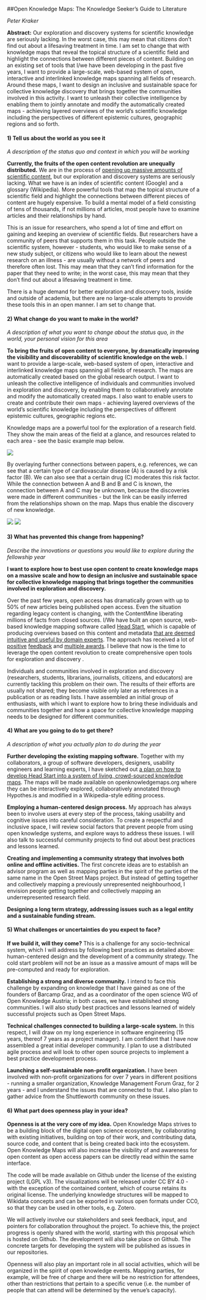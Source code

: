 ##Open Knowledge Maps: The Knowledge Seeker’s Guide to Literature

*Peter Kraker*

**Abstract:** Our exploration and discovery systems for scientific knowledge are seriously lacking. In the worst case, this may mean that citizens don’t find out about a lifesaving treatment in time. I am set to change that with knowledge maps that reveal the topical structure of a scientific field and highlight the connections between different pieces of content. Building on an existing set of tools that I/we have been developing in the past five years, I want to provide a large-scale, web-based system of open, interactive and interlinked knowledge maps spanning all fields of research. Around these maps, I want to design an inclusive and sustainable space for collective knowledge discovery that brings together the communities involved in this activity. I want to unleash their collective intelligence by enabling them to jointly annotate and modify the automatically created maps - achieving layered overviews of the world’s scientific knowledge including the perspectives of different epistemic cultures, geographic regions and so forth.

#### 1) Tell us about the world as you see it 
*A description of the status quo and context in which you will be working*

**Currently, the fruits of the open content revolution are unequally distributed.** We are in the process of [opening up massive amounts of scientific content](http://poeticeconomics.blogspot.co.at/2015/12/dramatic-growth-of-open-access-december.html), but our exploration and discovery systems are seriously lacking. What we have is an index of scientific content (Google) and a glossary (Wikipedia). More powerful tools that map the topical structure of a scientific field and highlight the connections between different pieces of content are hugely expensive. To build a mental model of a field consisting of tens of thousands, if not millions of articles, most people have to examine articles and their relationships by hand.

This is an issue for researchers, who spend a lot of time and effort on gaining and keeping an overview of scientific fields. But researchers have a community of peers that supports them in this task. People outside the scientific system, however - students, who would like to make sense of a new study subject, or citizens who would like to learn about the newest research on an illness - are usually without a network of peers and therefore often lost. This may mean that they can’t find information for the paper that they need to write; in the worst case, this may mean that they don’t find out about a lifesaving treatment in time.

There is a huge demand for better exploration and discovery tools, inside and outside of academia, but there are no large-scale attempts to provide these tools this in an open manner. I am set to change that.


#### 2) What change do you want to make in the world?
*A description of what you want to change about the status quo, in the world, your personal vision for this area*

**To bring the fruits of open content to everyone, by dramatically improving the visibility and discoverability of scientific knowledge on the web.** I want to provide a large-scale, web-based system of open, interactive and interlinked knowledge maps spanning all fields of research. The maps are automatically created based on the global research output. I want to unleash the collective intelligence of individuals and communities involved in exploration and discovery, by enabling them to collaboratively annotate and modify the automatically created maps. I also want to enable users to create and contribute their own maps - achieving layered overviews of the world’s scientific knowledge including the perspectives of different epistemic cultures, geographic regions etc.

Knowledge maps are a powerful tool for the exploration of a research field. They show the main areas of the field at a glance, and resources related to each area - see the basic example map below.

<img align="center" src="km_example-1.png">

By overlaying further connections between papers, e.g. references, we can see that a certain type of cardiovascular disease (A) is caused by a risk factor (B). We can also see that a certain drug (C) moderates this risk factor. While the connection between A and B and B and C is known, the connection between A and C may be unknown, because the discoveries were made in different communities - but the link can be easily inferred from the relationships shown on the map. Maps thus enable the discovery of new knowledge.

![](km_example-2.png) ![](km_example-3.png)

#### 3) What has prevented this change from happening? 

*Describe the innovations or questions you would like to explore during the fellowship year*

**I want to explore how to best use open content to create knowledge maps on a massive scale and how to design an inclusive and sustainable space for collective knowledge mapping that brings together the communities involved in exploration and discovery.** 

Over the past few years, open access has dramatically grown with up to 50% of new articles being published open access. Even the situation regarding legacy content is changing, with the ContentMine liberating millions of facts from closed sources. I/We have built an open source, web-based knowledge mapping software called [Head Start](https://github.com/pkraker/Headstart), which is capable of producing overviews based on this content and metadata [that are deemed intuitive and useful by domain experts](http://arxiv.org/abs/1412.6462). The approach has received a lot of [positive](http://www.storybench.org/science-search-engine-visualizing-discovery-process/) [feedback](http://blogs.lse.ac.uk/impactofsocialsciences/2015/02/16/crowd-sourced-overview-visualizations-of-knowledge-domains/) and [multiple awards](http://www.know-center.tugraz.at/en/second-award-for-dissertation-of-peter-kraker/). I believe that now is the time to leverage the open content revolution to create comprehensive open tools for exploration and discovery .

Individuals and communities involved in exploration and discovery (researchers, students, librarians, journalists, citizens, and educators) are currently tackling this problem on their own. The results of their efforts are usually not shared; they become visible only later as references in a publication or as reading lists. I have assembled an initial group of enthusiasts, with which I want to explore how to bring these individuals and communities together and how a space for collective knowledge mapping needs to be designed for different communities.

#### 4) What are you going to do to get there? 

*A description of what you actually plan to do during the year*

**Further developing the existing mapping software.** Together with my collaborators, a group of software developers, designers, usability engineers and learning experts, I have sketched out [a plan on how to develop Head Start into a system of living, crowd-sourced knowledge maps](https://github.com/pkraker/open-discovery/blob/master/proposal.md). The maps will be made available on openknowledgemaps.org where they can be interactively explored, collaboratively annotated through Hypothes.is and modified in a Wikipedia-style editing process.

**Employing a human-centered design process.** My approach has always been to involve users at every step of the process, taking usability and cognitive issues into careful consideration. To create a respectful and inclusive space, I will review social factors that prevent people from using open knowledge systems, and explore ways to address these issues. I will also talk to successful community projects to find out about best practices and lessons learned.

**Creating and implementing a community strategy that involves both online and offline activities.** The first concrete ideas are to establish an advisor program as well as mapping parties in the spirit of the parties of the same name in the Open Street Maps project. But instead of getting together and collectively mapping a previously unrepresented neighbourhood, I envision people getting together and collectively mapping an underrepresented research field.

**Designing a long term strategy, addressing issues such as a legal entity and a sustainable funding stream.**
 

#### 5) What challenges or uncertainties do you expect to face?

**If we build it, will they come?** This is a challenge for any socio-technical system, which I will address by following best practices as detailed above: human-centered design and the development of a community strategy. The cold start problem will not be an issue as a massive amount of maps will be pre-computed and ready for exploration. 

**Establishing a strong and diverse community.** I intend to face this challenge by expanding on knowledge that I have gained as one of the founders of Barcamp Graz, and as a coordinator of the open science WG of Open Knowledge Austria; in both cases, we have established strong communities. I will also study best practices and lessons learned of widely successful projects such as Open Street Maps.

**Technical challenges connected to building a large-scale system.** In this respect, I will draw on my long experience in software engineering (15 years, thereof 7 years as a project manager). I am confident that I have now assembled a great initial developer community. I plan to use a distributed agile process and will look to other open source projects to implement a best practice development process.

**Launching a self-sustainable non-profit organization.** I have been involved with non-profit organizations for over 7 years in different positions - running a smaller organization, Knowledge Management Forum Graz, for 2 years - and I understand the issues that are connected to that. I also plan to gather advice from the Shuttleworth community on these issues.

#### 6) What part does openness play in your idea?

**Openness is at the very core of my idea.** Open Knowledge Maps strives to be a building block of the digital open science ecosystem, by collaborating with existing initiatives, building on top of their work, and contributing data, source code, and content that is being created back into the ecosystem. Open Knowledge Maps will also increase the visibility of and awareness for open content as open access papers can be directly read within the same interface.

The code will be made available on Github under the license of the existing project (LGPL v3). The visualizations will be released under CC BY 4.0 - with the exception of the contained content, which of course retains its original license. The underlying knowledge structures will be mapped to Wikidata concepts and can be exported in various open formats under CC0, so that they can be used in other tools, e.g. Zotero.

We will actively involve our stakeholders and seek feedback, input, and pointers for collaboration throughout the project. To achieve this, the project progress is openly shared with the world, starting with this proposal which is hosted on Github. The development will also take place on Github. The concrete targets for developing the system will be published as issues in our repositories.

Openness will also play an important role in all social activities, which will be organized in the spirit of open knowledge events. Mapping parties, for example, will be free of charge and there will be no restriction for attendees, other than restrictions that pertain to a specific venue (i.e. the number of people that can attend will be determined by the venue’s capacity).